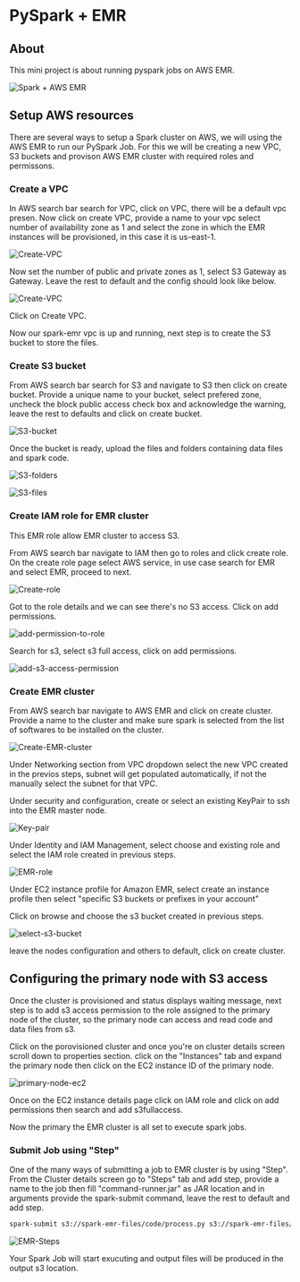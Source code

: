 # PySpark + EMR


## About
This mini project is about running pyspark jobs on AWS EMR.

![Spark + AWS EMR](./media/PySpark+EMR.drawio.png)

## Setup AWS resources

There are several ways to setup a Spark cluster on AWS, we will using the AWS EMR to run our PySpark Job. For this we will be creating a new VPC, S3 buckets and provison AWS EMR cluster with required roles and permissons.

### Create a VPC

In AWS search bar search for VPC, click on VPC, there will be a default vpc presen. Now click on create VPC, provide a name to your vpc select number of availability zone as 1 and select the zone in which the EMR instances will be provisioned, in this case it is us-east-1.

![Create-VPC](./media/create-vpc.png)

Now set the number of public and private zones as 1, select S3 Gateway as Gateway.
Leave the rest to default and the config should look like below.

![Create-VPC](./media/create-vpc-2.png)

Click on Create VPC.

Now our spark-emr vpc is up and running, next step is to create the S3 bucket to store the files.

### Create S3 bucket

From AWS search bar search for S3 and navigate to S3 then click on create bucket.
Provide a unique name to your bucket, select prefered zone, uncheck the block public access check box and acknowledge the warning, leave the rest to defaults and click on create bucket.

![S3-bucket](./media/s3-bucket.png)

Once the bucket is ready, upload the files and folders containing data files and spark code.

![S3-folders](./media/s3-folders.png)

![S3-files](./media/s3-files.png)

### Create IAM role for EMR cluster

This EMR role allow EMR cluster to access S3.

From AWS search bar navigate to IAM then go to roles and click create role.
On the create role page select AWS service, in use case search for EMR and select EMR, proceed to next.

![Create-role](./media/create-role.png)

Got to the role details and we can see there's no S3 access. Click on add permissions.

![add-permission-to-role](./media/add-s3-access-to-emr-role.png)

Search for s3, select s3 full access, click on add permissions.

![add-s3-access-permission](./media/select-s3-access.png)

### Create EMR cluster

From AWS search bar navigate to AWS EMR and click on create cluster.
Provide a name to the cluster and make sure spark is selected from the list of softwares to be installed on the cluster.

![Create-EMR-cluster](./media/EMR-1.png)

Under Networking section from VPC dropdown select the new VPC created in the previos steps, subnet will get populated automatically, if not the manually select the subnet for that VPC.


Under security and configuration, create or select an existing KeyPair to ssh into the EMR master node.

![Key-pair](./media/ec2-key-pair.png)

Under Identity and IAM Management, select choose and existing role and select the IAM role created in previous steps.

![EMR-role](./media/EMR-IAM-role.png)


Under EC2 instance profile for Amazon EMR, select create an instance profile then select "specific S3 buckets or prefixes in your account"

Click on browse and choose the s3 bucket created in previous steps.

![select-s3-bucket](./media/cluter-nodes-instance-profile.png)

leave the nodes configuration and others to default, click on create cluster.


## Configuring the primary node with S3 access

Once the cluster is provisioned and status displays waiting message, next step is to add s3 access permission to the role assigned to the primary node of the cluster, so the primary node can access and read code and data files from s3.

Click on the porovisioned cluster and once you're on cluster details screen scroll down to properties section. click on the "Instances" tab and expand the primary node then click on the EC2 instance ID of the primary node.

![primary-node-ec2](./media/cluster-nodes-details.png)

Once on the EC2 instance details page click on IAM role and click on add permissions then search and add s3fullaccess.

Now the primary the EMR cluster is all set to execute spark jobs.

### Submit Job using "Step"

One of the many ways of submitting a job to EMR cluster is by using "Step".
From the Cluster details screen go to "Steps" tab and add step, provide a name to the job then fill "command-runner.jar" as JAR location and in arguments provide the spark-submit command, leave the rest to default and add step.

```bash
spark-submit s3://spark-emr-files/code/process.py s3://spark-emr-files/data/ s3://spark-emr-files/output s3://spark-emr-files/static_data/
```

![EMR-Steps](./media/submit-step-job.png)

Your Spark Job will start exucuting and output files will be produced in the output s3 location.